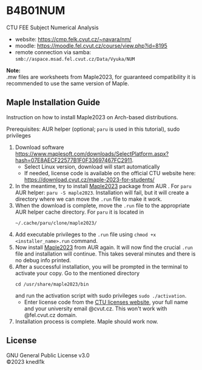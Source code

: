 # B4B01NUM
CTU FEE Subject Numerical Analysis

- website: <https://cmp.felk.cvut.cz/~navara/nm/>
- moodle: <https://moodle.fel.cvut.cz/course/view.php?id=8195>
- remote connection via samba: `smb://aspace.msad.fel.cvut.cz/Data/Vyuka/NUM`

**Note:**\
.mw files are worksheets from Maple2023, for guaranteed compatibility it is recommended to use the same version of Maple.

## Maple Installation Guide
Instruction on how to install Maple2023 on Arch-based distributions.

Prerequisites: AUR helper (optional; `paru` is used in this tutorial), sudo privileges

1. Download software https://www.maplesoft.com/downloads/SelectPlatform.aspx?hash=07E8AECF22577B1F0F33697467FC2911.
    - Select Linux version, download will start automatically
    - If needed, license code is available on the official CTU website here: https://download.cvut.cz/maple-2023-for-students/
2. In the meantime, try to install [Maple2023](https://aur.archlinux.org/packages/maple2023) package from AUR . For `paru` AUR helper: `paru -S maple2023`. Installation will fail, but it will create a directory where we can move the `.run` file to make it work.
3. When the download is complete, move the `.run` file to the appropriate AUR helper cache directory. For `paru` it is located in 
    ```
    ~/.cache/paru/clone/maple2023/
    ```
4. Add executable privileges to the `.run` file using `chmod +x <installer_name>.run` command.
5. Now install [Maple2023](https://aur.archlinux.org/packages/maple2023) from AUR again. It will now find the crucial `.run` file and installation will continue. This takes several minutes and there is no debug info printed.
6. After a successful installation, you will be prompted in the terminal to activate your copy. Go to the mentioned directory 
    ```
    cd /usr/share/maple2023/bin
    ```
    and run the activation script with sudo privileges `sudo ./activation`.
    - Enter license code from the [CTU licenses website](https://download.cvut.cz/maple-2023-for-students/), your full name and your university email <nickname>@cvut.cz. This won't work with @fel.cvut.cz domain.
7. Installation process is complete. Maple should work now.


## License
GNU General Public License v3.0\
©2023 knedl1k
